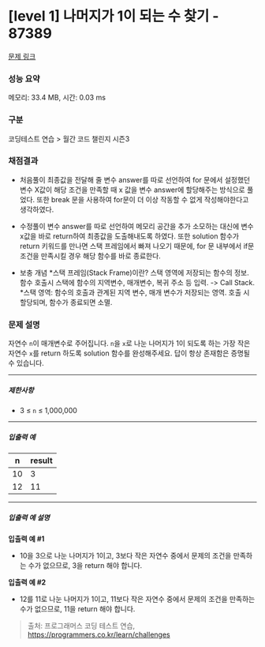 # [level 1] 나머지가 1이 되는 수 찾기 - 87389 

[문제 링크](https://school.programmers.co.kr/learn/courses/30/lessons/87389#) 

### 성능 요약

메모리: 33.4 MB, 시간: 0.03 ms

### 구분

코딩테스트 연습 > 월간 코드 챌린지 시즌3

### 채점결과
- 처음풀이
최종값을 전달해 줄 변수 answer를 따로 선언하여 for 문에서 설정했던 변수 X값이 해당 조건을 만족할 때 x 값을 변수 answer에 할당해주는 방식으로 풀었다.
또한 break 문을 사용하여 for문이 더 이상 작동할 수 없게 작성해야한다고 생각하였다.

- 수정풀이
변수 answer를 따로 선언하여 메모리 공간을 추가 소모하는 대신에 변수 x값을 바로 return하여 최종값을 도출해내도록 하였다.
또한 solution 함수가 return 키워드를 만나면 스택 프레임에서 빠져 나오기 때문에, for 문 내부에서 if문 조건을 만족시킬 경우 해당 함수를 바로 종료한다.

- 보충 개념
  *스택 프레임(Stack Frame)이란? 스택 영역에 저장되는 함수의 정보. 함수 호출시 스택에 함수의 지역변수, 매개변수, 복귀 주소 등 입력. -> Call Stack.
  *스택 영역: 함수의 호출과 관계된 지역 변수, 매개 변수가 저장되는 영역. 호출 시 할당되며, 함수가 종료되면 소멸.
  

### 문제 설명

<p>자연수 <code>n</code>이 매개변수로 주어집니다. <code>n</code>을 <code>x</code>로 나눈 나머지가 1이 되도록 하는 가장 작은 자연수 <code>x</code>를 return 하도록 solution 함수를 완성해주세요. 답이 항상 존재함은 증명될 수 있습니다.</p>

<hr>

<h5>제한사항</h5>

<ul>
<li>3 ≤ <code>n</code> ≤ 1,000,000</li>
</ul>

<hr>

<h5>입출력 예</h5>
<table class="table">
        <thead><tr>
<th>n</th>
<th>result</th>
</tr>
</thead>
        <tbody><tr>
<td>10</td>
<td>3</td>
</tr>
<tr>
<td>12</td>
<td>11</td>
</tr>
</tbody>
      </table>
<hr>

<h5>입출력 예 설명</h5>

<p><strong>입출력 예 #1</strong></p>

<ul>
<li>10을 3으로 나눈 나머지가 1이고, 3보다 작은 자연수 중에서 문제의 조건을 만족하는 수가 없으므로, 3을 return 해야 합니다.</li>
</ul>

<p><strong>입출력 예 #2</strong></p>

<ul>
<li>12를 11로 나눈 나머지가 1이고, 11보다 작은 자연수 중에서 문제의 조건을 만족하는 수가 없으므로, 11을 return 해야 합니다.</li>
</ul>


> 출처: 프로그래머스 코딩 테스트 연습, https://programmers.co.kr/learn/challenges

